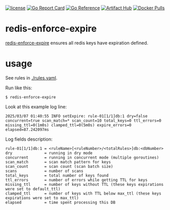 [![license](http://img.shields.io/badge/license-MIT-blue.svg)](https://github.com/udhos/redis-enforce-expire/blob/main/LICENSE)
[![Go Report Card](https://goreportcard.com/badge/github.com/udhos/redis-enforce-expire)](https://goreportcard.com/report/github.com/udhos/redis-enforce-expire)
[![Go Reference](https://pkg.go.dev/badge/github.com/udhos/redis-enforce-expire.svg)](https://pkg.go.dev/github.com/udhos/redis-enforce-expire)
[![Artifact Hub](https://img.shields.io/endpoint?url=https://artifacthub.io/badge/repository/redis-enforce-expire)](https://artifacthub.io/packages/search?repo=redis-enforce-expire)
[![Docker Pulls](https://img.shields.io/docker/pulls/udhos/redis-enforce-expire)](https://hub.docker.com/r/udhos/redis-enforce-expire)

# redis-enforce-expire

[redis-enforce-expire](https://github.com/udhos/redis-enforce-expire) ensures all redis keys have expiration defined.

# usage

See rules in [./rules.yaml](./rules.yaml).

Run like this:

```
$ redis-enforce-expire
```

Look at this example log line:

```
2025/03/07 01:40:55 INFO setExpire: rule-01[1/1]db:1 dry=false concurrent=true scan_match=* scan_count=10 total_keys=0 ttl_errors=0 missing_ttl=0(1m0s) clamped_ttl=0(5m0s) expire_errors=0 elapsed=87.242097ms
```

Log fields description:

```
rule-01[1/1]db:1 = <ruleName>[<ruleNumber>/<totalRules>]db:<dbNumber>
dry              = running in dry mode
concurrent       = running in concurrent mode (multiple goroutines)
scan_match       = scan match pattern for keys
scan_count       = scan count (scan batch size)
scans            = number of scans
total_keys       = total number of keys found
ttl_errors       = number of errors while getting TTL for keys
missing_ttl      = number of keys without TTL (these keys expirations were set to default_ttl)
clamped_ttl      = number of keys with TTL below max_ttl (these keys expirations were set to max_ttl)
elapsed          = time spent processing this DB
```
